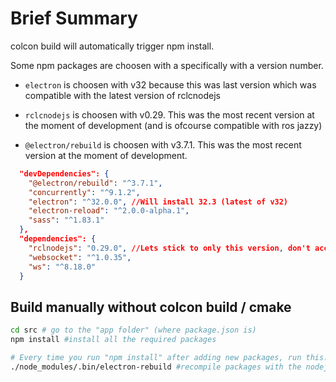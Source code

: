# Brief Summary
colcon build will automatically trigger npm install.

Some npm packages are choosen with a specifically with a version number. 

- `electron` is choosen with v32 because this was last version which was compatible with the latest version of rclcnodejs

- `rclcnodejs` is choosen with v0.29. This was the most recent version at the moment of development (and is ofcourse compatible with ros jazzy)

- `@electron/rebuild` is choosen with v3.7.1. This was the most recent version at the moment of development.

```json
  "devDependencies": {
    "@electron/rebuild": "^3.7.1",
    "concurrently": "^9.1.2",
    "electron": "^32.0.0", //Will install 32.3 (latest of v32)
    "electron-reload": "^2.0.0-alpha.1",
    "sass": "^1.83.1"
  },
  "dependencies": {
    "rclnodejs": "0.29.0", //Lets stick to only this version, don't accept higher version.  
    "websocket": "^1.0.35",
    "ws": "^8.18.0"
  }
```

## Build manually without colcon build / cmake

```bash
cd src # go to the "app folder" (where package.json is)
npm install #install all the required packages

# Every time you run "npm install" after adding new packages, run this:
./node_modules/.bin/electron-rebuild #recompile packages with the nodejs version of our current electron app. This way all packages will be compatible.
```